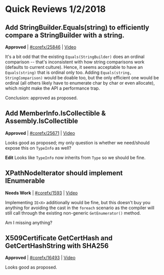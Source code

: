 # Quick Reviews 1/2/2018

## Add StringBuilder.Equals(string) to efficiently compare a StringBuilder with a string.

**Approved** | [#corefx/25846](https://github.com/dotnet/corefx/issues/25846#issuecomment-354837835) | [Video](https://www.youtube.com/watch?v=dOpH6bUNbcw&t=0h-4m-40s)

It's a bit odd that the existing `Equals(StringBuilder)` does an ordinal comparison -- that's inconsistent with how string comparisons work (defaults to current culture). Hence, it seems acceptable to have an `Equals(string)` that is ordinal only too. Adding `Equals(string, StringComparison)` would be doable too, but the only efficient one would be ordinal (all others likely have to enumerate char by char or even allocate), which might make the API a performance trap.

Conclusion: approved as proposed.
## Add MemberInfo.IsCollectible & Assembly.IsCollectible

**Approved** | [#corefx/25671](https://github.com/dotnet/corefx/issues/25671#issuecomment-354839520) | [Video](https://www.youtube.com/watch?v=dOpH6bUNbcw&t=0h15m54s)

Looks good as proposed; my only question is whether we need/should expose this on `TypeInfo` as well?

**Edit** Looks like `TypeInfo` now inherits from `Type` so we should be fine.
## XPathNodeIterator should implement IEnumerable<XPathNavigator>

**Needs Work** | [#corefx/1593](https://github.com/dotnet/corefx/issues/1593#issuecomment-354841164) | [Video](https://www.youtube.com/watch?v=dOpH6bUNbcw&t=0h23m2s)

Implementing `IE<X>` additionally would be fine, but this doesn't buy you anything for avoiding the cast in the `foreach` scenario as the compiler will still call through the existing non-generic `GetEnumerator()` method.

Am I missing anything?
## X509Certificate GetCertHash and GetCertHashString with SHA256

**Approved** | [#corefx/16493](https://github.com/dotnet/corefx/issues/16493#issuecomment-354843685) | [Video](https://www.youtube.com/watch?v=dOpH6bUNbcw&t=0h32m14s)

Looks good as proposed.
